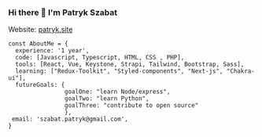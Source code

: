 ### Hi there 👋 I'm Patryk Szabat

Website: [patryk.site](https://patryk.site)

```JS
const AboutMe = {
  experience: '1 year',
  code: [Javascript, Typescript, HTML, CSS , PHP],
  tools: [React, Vue, Keystone, Strapi, Tailwind, Bootstrap, Sass],
  learning: ["Redux-Toolkit", "Styled-components", "Next-js", "Chakra-ui"],
  futureGoals: {
                goalOne: "learn Node/express",
                goalTwo: "learn Python",
                goalThree: "contribute to open source"
                },
 email: 'szabat.patryk@gmail.com',
}
```
